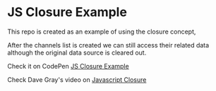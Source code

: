 # JS Closure Example
This repo is created as an example of using the closure concept,

After the channels list is created we can still access their related data although the original data source is cleared out.

Check it on CodePen [JS Closure Example](https://codepen.io/ahmad_511/pen/gOmpeeY)

Check Dave Gray's video on [Javascript Closure](https://www.youtube.com/watch?v=1S8SBDhA7HA)
